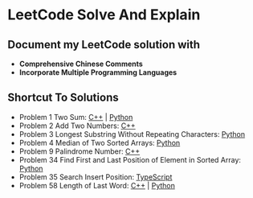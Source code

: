 # LeetCode Solve And Explain

## Document my LeetCode solution with 
- **Comprehensive Chinese Comments**
- **Incorporate Multiple Programming Languages**

## Shortcut To Solutions

- Problem 1 Two Sum: [C++](https://github.com/yuhexiong/leetCode-solve-and-explain/blob/main/problemSet/0001_TwoSum.cpp) | [Python](https://github.com/yuhexiong/leetCode-solve-and-explain/blob/main/problemSet/0001_TwoSum.py)
- Problem 2 Add Two Numbers: [C++](https://github.com/yuhexiong/leetCode-solve-and-explain/blob/main/problemSet/0002_AddTwoNumbers.cpp)
- Problem 3 Longest Substring Without Repeating Characters: [Python](https://github.com/yuhexiong/leetCode-solve-and-explain/blob/main/problemSet/0003_LongestSubstringWithoutRepeatingCharacters.py)
- Problem 4 Median of Two Sorted Arrays: [Python](https://github.com/yuhexiong/leetCode-solve-and-explain/blob/main/problemSet/0004_MedianofTwoSortedArrays.py)
- Problem 9 Palindrome Number: [C++](https://github.com/yuhexiong/leetCode-solve-and-explain/blob/main/problemSet/0009_PalindromeNumber.cpp)
- Problem 34 Find First and Last Position of Element in Sorted Array: [Python](https://github.com/yuhexiong/leetCode-solve-and-explain/blob/main/problemSet/0034_FindFirstAndLastPositionOfElementInSortedArray.py)
- Problem 35 Search Insert Position: [TypeScript](https://github.com/yuhexiong/leetCode-solve-and-explain/blob/main/problemSet/0035_SearchInsertPosition.ts)
- Problem 58 Length of Last Word: [C++](https://github.com/yuhexiong/leetCode-solve-and-explain/blob/main/problemSet/0058_LengthOfLastWord.cpp) | [Python](https://github.com/yuhexiong/leetCode-solve-and-explain/blob/main/problemSet/0058_LengthOfLastWord.py)